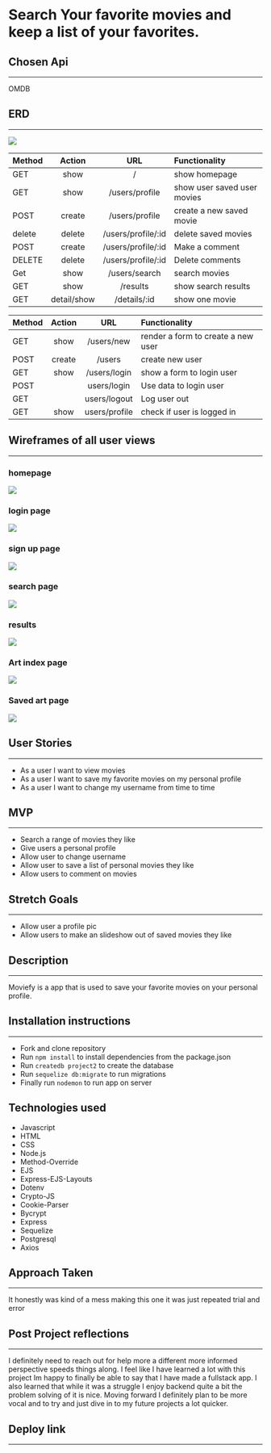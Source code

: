 
# Search Your favorite movies and keep a list of your favorites.

## Chosen Api
______
OMDB

## ERD
______
![](./img/ERD-project2.png)


| Method | Action | URL | Functionality |
|--------|:------:|:---:|:--------------|
| GET | show | / | show homepage |
| GET | show | /users/profile | show user saved user movies |
| POST | create | /users/profile | create a new saved movie |
| delete | delete | /users/profile/:id | delete saved movies |
| POST | create | /users/profile/:id | Make a comment |
| DELETE | delete | /users/profile/:id | Delete comments |
| Get | show | /users/search | search movies|
| GET | show | /results | show search results|
| GET | detail/show | /details/:id | show one movie |

| Method | Action | URL | Functionality |
|--------|:------:|:---:|:--------------|
| GET | show | /users/new | render a form to create a new user |
| POST | create | /users | create new user |
| GET | show | /users/login | show a form to login user |
| POST |   | users/login | Use data to login user | 
| GET |   | users/logout | Log user out |
| GET | show  | users/profile | check if user is logged in |

## Wireframes of all user views
_________

### homepage
![](./img/homepage.jpg)
### login page
![](./img/login.jpg)
### sign up page
![](./img/sign-up.jpg)
### search page
![](./img/search-page.jpg)
### results
![](./img/results.jpg)
### Art index page
![](./img/art-index.jpg)
### Saved art page
![](./img/saved-art.jpg)

## User Stories
________

- As a user I want to view movies
- As a user I want to save my favorite movies on my personal profile
- As a user I want to change my username from time to time

## MVP
________

 - Search a range of movies they like
 - Give users a personal profile
 - Allow user to change username
 - Allow user to save a list of personal movies they like
 - Allow users to comment on movies

 ## Stretch Goals
 _______
 - Allow user a profile pic
 - Allow users to make an slideshow out of saved movies they like
 
 ## Description
 ____
 Moviefy is a app that is used to save your favorite movies on your personal profile.

 ## Installation instructions
 ____
 - Fork and clone repository
 - Run `npm install` to install dependencies from the package.json
 - Run `createdb project2` to create the database
 - Run `sequelize db:migrate` to run migrations
 - Finally run `nodemon` to run app on server

 ## Technologies used
 - Javascript
 - HTML
 - CSS
 - Node.js
 - Method-Override
 - EJS
 - Express-EJS-Layouts
 - Dotenv
 - Crypto-JS
 - Cookie-Parser
 - Bycrypt
 - Express
 - Sequelize
 - Postgresql
 - Axios

## Approach Taken
____
It honestly was kind of a mess making this one it was just repeated trial and error

## Post Project reflections 
____
I definitely need to reach out for help more a different more informed perspective speeds things along. I feel like I have learned a lot with this project Im happy to finally be able to say that I have made a fullstack app. I also learned that while it was a struggle I enjoy backend quite a bit the problem solving of it is nice. Moving forward I definitely plan to be more vocal and to try and just dive in to my future projects a lot quicker.

## Deploy link
____